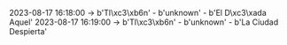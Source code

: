 2023-08-17 16:18:00 -> b'Tl\xc3\xb6n' - b'unknown' - b'El D\xc3\xada Aquel'
2023-08-17 16:19:00 -> b'Tl\xc3\xb6n' - b'unknown' - b'La Ciudad Despierta'

